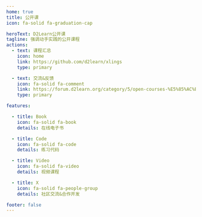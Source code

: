 ```yaml
---
home: true
title: 公开课
icon: fa-solid fa-graduation-cap

heroText: D2Learn公开课
tagline: 强调动手实践的公开课程
actions:
  - text: 课程汇总
    icon: home
    link: https://github.com/d2learn/xlings
    type: primary

  - text: 交流&反馈
    icon: fa-solid fa-comment
    link: https://forum.d2learn.org/category/5/open-courses-%E5%85%AC%E5%BC%80%E8%AF%BE
    type: primary

features:

  - title: Book
    icon: fa-solid fa-book
    details: 在线电子书

  - title: Code
    icon: fa-solid fa-code
    details: 练习代码

  - title: Video
    icon: fa-solid fa-video
    details: 视频课程

  - title: X
    icon: fa-solid fa-people-group
    details: 社区交流&合作开发

footer: false
---
```


<br><br>

<MathCube />

<script setup>
import MathCube from "@source/components/MathCube.vue";
</script>